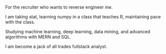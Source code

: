 For the recruiter who wants to reverse engineer me.

I am taking stat, learning numpy in a class that teaches R, maintaining pace with the class.

Studying machine learning, deep learning, data mining, and advanced algorithms with MERN and SQL.

I am become a jack of all trades fullstack analyst.
